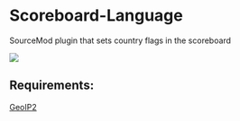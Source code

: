# Scoreboard-Language
SourceMod plugin that sets country flags in the scoreboard

<img src="//raw.githubusercontent.com/wend4r/Scoreboard-Language/master/.github/flags.png"></img>

Requirements:
------------
<a href="//github.com/Accelerator74/GeoIP2/releases">GeoIP2</a>
